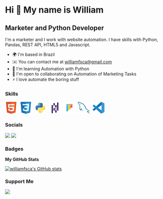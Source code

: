 Hi 👋 My name is William
========================

Marketer and Python Developer
-----------------------------

I'm a marketer and I work with website automation. I have skills with Python, Pandas, REST API, HTML5 and Javascript.

* 🌍  I'm based in Brazil
* ✉️  You can contact me at [williamfsca@gmail.com](mailto:williamfsca@gmail.com)
* 🧠  I'm learning Automation with Python
* 🤝  I'm open to collaborating on Automation of Marketing Tasks
* ⚡  I love automate the boring stuff

### Skills

<p align="left">
  <img 
  src="https://github.com/devicons/devicon/blob/master/icons/html5/html5-original.svg" title="HTML5" alt="HTML5" width="40" height="40"/>&nbsp;
  <img 
  src="https://github.com/devicons/devicon/blob/master/icons/css3/css3-original.svg" title="CSS3" alt="CSS3" width="40" height="40"/>&nbsp;
  <img src="https://github.com/devicons/devicon/blob/master/icons/python/python-original.svg" title="PYTHON" alt="PYTHON" width="40" height="40"/>&nbsp;
  <img src="https://github.com/devicons/devicon/blob/master/icons/pandas/pandas-original.svg" title="PANDAS" alt="PANDAS" width="40" height="40"/>&nbsp;
  <img src="https://github.com/devicons/devicon/blob/master/icons/pytest/pytest-original.svg" title="PYTEST" alt="PYTEST" width="40" height="40"/>&nbsp;
  <img src="https://github.com/devicons/devicon/blob/master/icons/mysql/mysql-original.svg" title="MYSQL" alt="MYSQL" width="40" height="40"/>&nbsp;
  <img src="https://github.com/devicons/devicon/blob/master/icons/vscode/vscode-original.svg" title="VSCODE" alt="VSCODE" width="40" height="40"/>&nbsp;
</p>

### Socials

<div id="badges">
<a href = "https://www.linkedin.com/in/williammfonseca/"><img src="https://img.shields.io/badge/LinkedIn-blue?style=for-the-badge&logo=linkedin&logoColor=white" alt"LinkedIn Badge"/></a>
<a href="https://twitter.com/williamfsca">
<img src="https://img.shields.io/badge/Twitter-blue?style=for-the-badge&logo=twitter&logoColor=white" alt"Twitter Badge"/></a>
</div>

### Badges

<b>My GitHub Stats</b>

<a href="http://www.github.com/williamfsca"><img src="https://github-readme-stats.vercel.app/api?username=williamfsca&show_icons=true&hide=&count_private=true&title_color=0891b2&text_color=ffffff&icon_color=0891b2&bg_color=1c1917&hide_border=true&show_icons=true" alt="williamfsca's GitHub stats" /></a>

### Support Me

<a href="https://www.buymeacoffee.com/will.iam "><img src="https://cdn.buymeacoffee.com/buttons/v2/default-yellow.png" width="200" /></a>
